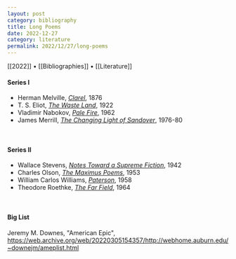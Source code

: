 ```yaml
---
layout: post
category: bibliography
title: Long Poems
date: 2022-12-27
category: literature
permalink: 2022/12/27/long-poems
---
```


[[2022]] • [[Bibliographies]] • [[Literature]]

#### Series I

* Herman Melville, [*Clarel*](https://en.m.wikipedia.org/wiki/Clarel), 1876
* T. S. Eliot, [*The Waste Land*](https://en.m.wikipedia.org/wiki/The_Waste_Land), 1922
* Vladimir Nabokov, [*Pale Fire*](https://en.m.wikipedia.org/wiki/Pale_Fire), 1962
* James Merrill, [*The Changing Light of Sandover*](https://en.m.wikipedia.org/wiki/The_Changing_Light_at_Sandover), 1976-80

<br>


#### Series II

* Wallace Stevens, [*Notes Toward a Supreme Fiction*](https://www.degruyter.com/document/doi/10.1515/9781400859665.214/html?lang=en), 1942
* Charles Olson, [*The Maximus Poems*](https://www.ucpress.edu/book/9780520055957/the-maximus-poems), 1953
* William Carlos Williams, [*Paterson*](https://en.m.wikipedia.org/wiki/Paterson_(poem)), 1958
* Theodore Roethke, [*The Far Field*](https://en.m.wikipedia.org/wiki/The_Far_Field_(poetry_collection)), 1964

<br>


#### Big List

Jeremy M. Downes, "American Epic", <https://web.archive.org/web/20220305154357/http://webhome.auburn.edu/~downejm/ameplist.html>
